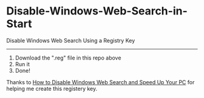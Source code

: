 # Disable-Windows-Web-Search-in-Start
Disable Windows Web Search Using a Registry Key

***

1. Download the ".reg" file in this repo above
2. Run it
3. Done!

Thanks to [How to Disable Windows Web Search and Speed Up Your PC](https://www.tomshardware.com/how-to/disable-windows-web-search) for helping me create this registery key.
